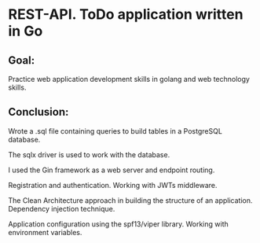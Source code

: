 # REST-API. ToDo application written in Go

## Goal: 
Practice web application development skills in golang and web technology skills.

## Conclusion:
Wrote a .sql file containing queries to build tables in a PostgreSQL database.

The sqlx driver is used to work with the database.

I used the Gin framework as a web server and endpoint routing.

Registration and authentication. Working with JWTs middleware.

The Clean Architecture approach in building the structure of an application. Dependency injection technique.

Application configuration using the spf13/viper library. Working with environment variables.
